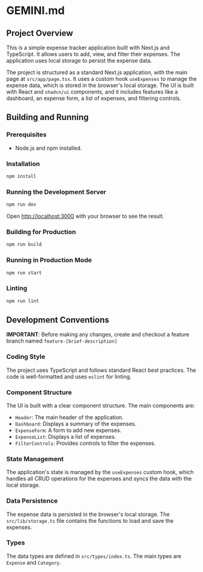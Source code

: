 # GEMINI.md

## Project Overview

This is a simple expense tracker application built with Next.js and TypeScript. It allows users to add, view, and filter their expenses. The application uses local storage to persist the expense data.

The project is structured as a standard Next.js application, with the main page at `src/app/page.tsx`. It uses a custom hook `useExpenses` to manage the expense data, which is stored in the browser's local storage. The UI is built with React and `shadcn/ui` components, and it includes features like a dashboard, an expense form, a list of expenses, and filtering controls.

## Building and Running

### Prerequisites
- Node.js and npm installed.

### Installation
```bash
npm install
```

### Running the Development Server
```bash
npm run dev
```
Open [http://localhost:3000](http://localhost:3000) with your browser to see the result.

### Building for Production
```bash
npm run build
```

### Running in Production Mode
```bash
npm run start
```

### Linting
```bash
npm run lint
```

## Development Conventions
**IMPORTANT**: Before making any changes, create and checkout a feature branch named `feature-[brief-description]`

### Coding Style
The project uses TypeScript and follows standard React best practices. The code is well-formatted and uses `eslint` for linting.

### Component Structure
The UI is built with a clear component structure. The main components are:
- `Header`: The main header of the application.
- `Dashboard`: Displays a summary of the expenses.
- `ExpenseForm`: A form to add new expenses.
- `ExpenseList`: Displays a list of expenses.
- `FilterControls`: Provides controls to filter the expenses.

### State Management
The application's state is managed by the `useExpenses` custom hook, which handles all CRUD operations for the expenses and syncs the data with the local storage.

### Data Persistence
The expense data is persisted in the browser's local storage. The `src/lib/storage.ts` file contains the functions to load and save the expenses.

### Types
The data types are defined in `src/types/index.ts`. The main types are `Expense` and `Category`.
